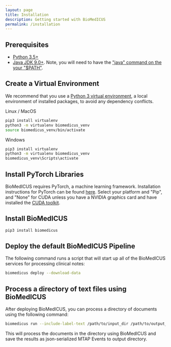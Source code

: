 ```yaml
---
layout: page
title: Installation
description: Getting started with BioMedICUS
permalink: /installation
---
```


## Prerequisites

- [Python 3.5+](https://www.python.org/)
- [Java JDK 9.0+](https://adoptopenjdk.net/index.html). Note, you will need to have the ["java" command on the your "$PATH"](https://www.java.com/en/download/help/path.xml).

## Create a Virtual Environment

We recommend that you use a [Python 3 virtual environment](https://docs.python-guide.org/dev/virtualenvs/#lower-level-virtualenv), a local environment of installed packages, to avoid any dependency conflicts.

Linux / MacOS
```bash
pip3 install virtualenv
python3 -m virtualenv biomedicus_venv
source biomedicus_venv/bin/activate
```

Windows
```bat
pip3 install virtualenv
python3 -m virtualenv biomedicus_venv
biomedicus_venv\Scripts\activate
```

## Install PyTorch Libraries

BioMedICUS requires PyTorch, a machine learning framework. Installation instructions for PyTorch can be found [here](https://pytorch.org/get-started/locally/). Select your platform and "Pip", and "None" for CUDA unless you have a NVIDIA graphics card and have installed the [CUDA toolkit](https://developer.nvidia.com/cuda-downloads).

## Install BioMedICUS

```bash
pip3 install biomedicus
```

## Deploy the default BioMedICUS Pipeline

The following command runs a script that will start up all of the BioMedICUS services for processing clinical notes:

```bash
biomedicus deploy --download-data
```

## Process a directory of text files using BioMedICUS

After deploying BioMedICUS, you can process a directory of documents using the following command:

```bash
biomedicus run --include-label-text /path/to/input_dir /path/to/output_dir
```

This will process the documents in the directory using BioMedICUS and save the results as json-serialized MTAP Events to output directory.
